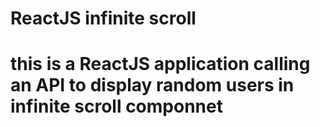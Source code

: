 # ReactJS infinite scroll 

# this is a ReactJS application calling an API to display random users in infinite scroll componnet    
